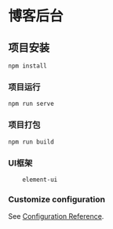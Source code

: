 # 博客后台

## 项目安装
```
npm install
```

### 项目运行
```
npm run serve
```

### 项目打包
```
npm run build
```
### UI框架
```
    element-ui 
```

### Customize configuration
See [Configuration Reference](https://cli.vuejs.org/config/).
